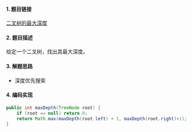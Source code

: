 

#### 1. 题目链接
[二叉树的最大深度](https://leetcode-cn.com/problems/maximum-depth-of-binary-tree/)

#### 2. 题目描述
给定一个二叉树，找出其最大深度。

#### 3. 解题思路

* 深度优先搜索

#### 4. 编码实现
``` java
public int maxDepth(TreeNode root) {
    if (root == null) return 0;
	return Math.max(maxDepth(root.left) + 1, maxDepth(root.right)+1);
}
```
